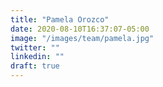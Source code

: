 ```yaml
---
title: "Pamela Orozco"
date: 2020-08-10T16:37:07-05:00
image: "/images/team/pamela.jpg"
twitter: ""
linkedin: ""
draft: true
---
```


